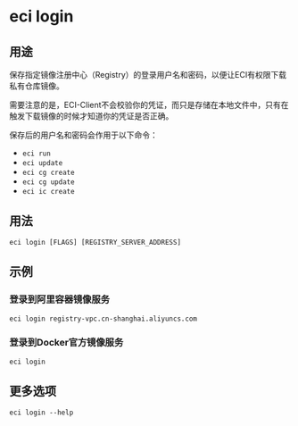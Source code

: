 # eci login

## 用途
保存指定镜像注册中心（Registry）的登录用户名和密码，以便让ECI有权限下载私有仓库镜像。

需要注意的是，ECI-Client不会校验你的凭证，而只是存储在本地文件中，只有在触发下载镜像的时候才知道你的凭证是否正确。

保存后的用户名和密码会作用于以下命令：
- `eci run`
- `eci update`
- `eci cg create`
- `eci cg update`
- `eci ic create`

## 用法
```
eci login [FLAGS] [REGISTRY_SERVER_ADDRESS]
```

## 示例
### 登录到阿里容器镜像服务
```
eci login registry-vpc.cn-shanghai.aliyuncs.com
```

### 登录到Docker官方镜像服务
```
eci login
```

## 更多选项
```
eci login --help
```

